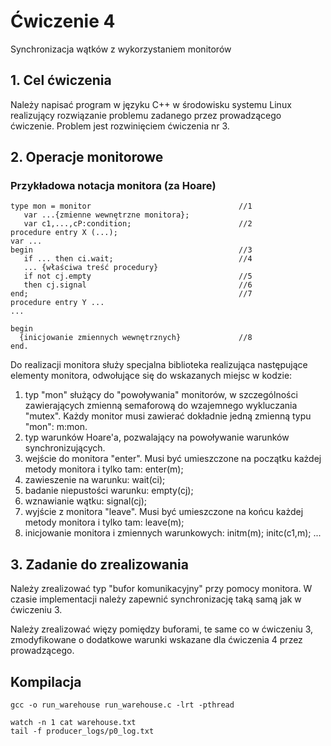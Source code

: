 
# Ćwiczenie 4
Synchronizacja wątków z wykorzystaniem monitorów


## 1. Cel ćwiczenia

Należy napisać program w języku C++ w środowisku systemu Linux realizujący
rozwiązanie problemu zadanego przez prowadzącego ćwiczenie. Problem jest
rozwinięciem ćwiczenia nr 3.


## 2. Operacje monitorowe 

### Przykładowa notacja monitora (za Hoare)
```
type mon = monitor                                 //1
   var ...{zmienne wewnętrzne monitora};
   var c1,...,cP:condition;                        //2
procedure entry X (...);
var ...
begin                                              //3
   if ... then ci.wait;                            //4
   ... {właściwa treść procedury}
   if not cj.empty                                 //5 
   then cj.signal                                  //6
end;                                               //7
procedure entry Y ...
...

begin 
  {inicjowanie zmiennych wewnętrznych}             //8
end.
```

Do realizacji monitora służy specjalna biblioteka realizująca następujące
elementy monitora, odwołujące się do wskazanych miejsc w kodzie: 

1. typ "mon" służący do "powoływania" monitorów, w szczególności zawierających zmienną semaforową do wzajemnego wykluczania "mutex". Każdy monitor musi zawierać dokładnie jedną zmienną typu "mon": m:mon.
2. typ warunków Hoare'a, pozwalający na powoływanie warunków synchronizujących. 
3. wejście do monitora "enter". Musi być umieszczone na początku każdej metody monitora i tylko tam: enter(m);
4. zawieszenie na warunku: wait(ci);
5. badanie niepustości warunku: empty(cj);
6. wznawianie wątku: signal(cj);
7. wyjście z monitora "leave". Musi być umieszczone na końcu każdej metody monitora i tylko tam: leave(m);
8. inicjowanie monitora i zmiennych warunkowych: initm(m); initc(c1,m); ...

## 3. Zadanie do zrealizowania

Należy zrealizować typ "bufor komunikacyjny" przy pomocy monitora. W czasie
implementacji należy zapewnić synchronizację taką samą jak w ćwiczeniu 3.

Należy zrealizować więzy pomiędzy buforami, te same co w ćwiczeniu 3,
zmodyfikowane o dodatkowe warunki wskazane dla ćwiczenia 4 przez prowadzącego.

## Kompilacja
```
gcc -o run_warehouse run_warehouse.c -lrt -pthread

watch -n 1 cat warehouse.txt
tail -f producer_logs/p0_log.txt
```
